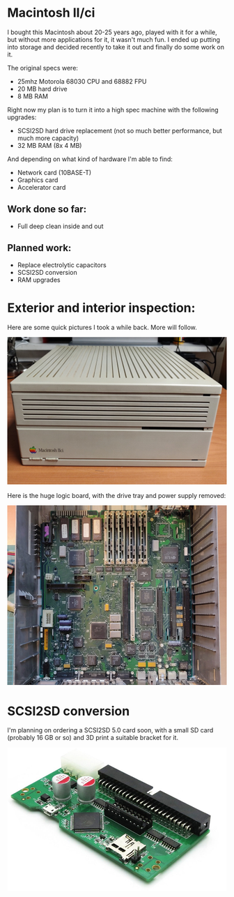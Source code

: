 # Macintosh II/ci

I bought this Macintosh about 20-25 years ago, played with it for a while, but without more applications for it, it wasn't much fun. I ended up putting into storage and decided recently to take it out and finally do some work on it.

The original specs were:
 
+ 25mhz Motorola 68030 CPU and 68882 FPU
+ 20 MB hard drive
+ 8 MB RAM

Right now my plan is to turn it into a high spec machine with the following upgrades:

+ SCSI2SD hard drive replacement (not so much better performance, but much more capacity)
+ 32 MB RAM (8x 4 MB)

And depending on what kind of hardware I'm able to find:

+ Network card (10BASE-T)
+ Graphics card
+ Accelerator card

## Work done so far: 

+ Full deep clean inside and out

## Planned work: 

+ Replace electrolytic capacitors
+ SCSI2SD conversion
+ RAM upgrades

# Exterior and interior inspection:

Here are some quick pictures I took a while back. More will follow.

![Front view](img_001.jpg)

Here is the huge logic board, with the drive tray and power supply removed:

![Logic board](img_002.jpg)

# SCSI2SD conversion

I'm planning on ordering a SCSI2SD 5.0 card soon, with a small SD card (probably 16 GB or so) and 3D print a suitable bracket for it.

![SCSI2SD](img_003.jpg)